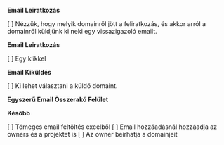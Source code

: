 **Email Leiratkozás**
  
[ ] Nézzük, hogy melyik domainről jött a feliratkozás, és akkor arról a domainről küldjünk ki neki egy vissazigazoló emailt.

**Email Leiratkozás**
  
[ ] Egy klikkel

**Email Kiküldés**

[ ] Ki lehet választani a küldő domaint.

**Egyszerű Email Összerakó Felület**
  
**Később**
    
[ ] Tömeges email feltöltés excelből 
[ ] Email hozzáadásnál hozzáadja az owners és a projektet is
[ ] Az owner beírhatja a domainjeit
